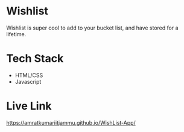 
# Wishlist

Wishlist is super cool to add to your bucket list, and have stored for a lifetime.


# Tech Stack

- HTML/CSS
- Javascript


# Live Link

https://amratkumariitjammu.github.io/WishList-App/


 
 
